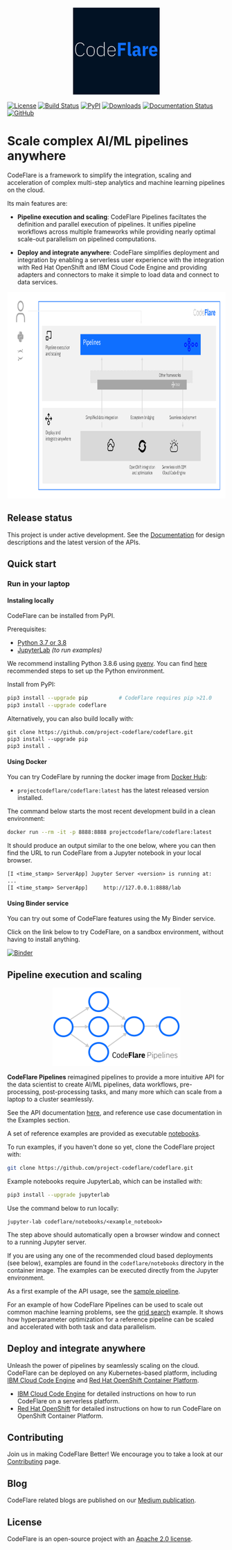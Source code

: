 <!--
{% comment %}
Copyright 2021 IBM

Licensed under the Apache License, Version 2.0 (the "License");
you may not use this file except in compliance with the License.
You may obtain a copy of the License at

http://www.apache.org/licenses/LICENSE-2.0

Unless required by applicable law or agreed to in writing, software
distributed under the License is distributed on an "AS IS" BASIS,
WITHOUT WARRANTIES OR CONDITIONS OF ANY KIND, either express or implied.
See the License for the specific language governing permissions and
limitations under the License.
{% endcomment %}
-->

<p align="center">
<img src="./images/codeflare_square.svg" width="200" height="200">
</p>

<!--
<p align="center">
<img src="./images/pipelines.svg" width="340" height="207">
</p> 
-->

[![License](https://img.shields.io/badge/license-Apache--2.0-blue.svg)](http://www.apache.org/licenses/LICENSE-2.0)
[![Build
Status](https://travis-ci.com/project-codeflare/codeflare.svg?branch=main)](https://travis-ci.com/project-codeflare/codeflare.svg?branch=main) 
[![PyPI](https://badge.fury.io/py/codeflare.svg)](https://badge.fury.io/py/codeflare)
[![Downloads](https://static.pepy.tech/personalized-badge/codeflare?period=month&units=international_system&left_color=grey&right_color=brightgreen&left_text=Downloads)](https://pepy.tech/project/codeflare)
[![Documentation Status](https://readthedocs.org/projects/codeflare/badge/?version=latest)](https://codeflare.readthedocs.io/en/latest/?badge=latest)
[![GitHub](https://img.shields.io/badge/issue_tracking-github-blue.svg)](https://github.com/project-codeflare/codeflare/issues)

# Scale complex AI/ML pipelines anywhere

CodeFlare is a framework to simplify the integration, scaling and acceleration of complex multi-step analytics and machine learning pipelines on the cloud.

Its main features are: 

* **Pipeline execution and scaling**:
CodeFlare Pipelines faciltates the definition and parallel execution of pipelines. It unifies pipeline workflows across multiple frameworks while providing nearly optimal scale-out parallelism on pipelined computations.
<!--CodeFlare Pipelines facilities the definition and parallel execution of pipelines. It unifies pipeline workflows across multiple platforms such as [scikit-learn](https://scikit-learn.org/) and [Apache Spark](https://spark.apache.org/), while providing nearly optimal scale-out parallelism on pipelined computations.-->

* **Deploy and integrate anywhere**: 
CodeFlare simplifies deployment and integration by enabling a serverless user experience with the integration with Red Hat OpenShift and IBM Cloud Code Engine and providing adapters and connectors to make it simple to load data and connect to data services.

<p align="center">
<img src="./images/codeflare_arch_diagram.svg" width="876" height="476">
</p>

## Release status

This project is under active development. See the [Documentation](https://codeflare.readthedocs.io/en/latest/index.html) for design descriptions and the latest version of the APIs. 

## Quick start

### Run in your laptop

#### Instaling locally

CodeFlare can be installed from PyPI.

Prerequisites:
* [Python 3.7 or 3.8](https://www.python.org/downloads/)
* [JupyterLab](https://jupyter.org) *(to run examples)*

We recommend installing Python 3.8.6 using
[pyenv](https://github.com/pyenv/pyenv). You can find [here](https://codeflare.readthedocs.io/en/latest/getting_started/setting_python_env.html) recommended steps to set up the Python environment.



Install from PyPI:
```bash
pip3 install --upgrade pip          # CodeFlare requires pip >21.0
pip3 install --upgrade codeflare
```

Alternatively, you can also build locally with:
```shell
git clone https://github.com/project-codeflare/codeflare.git
pip3 install --upgrade pip
pip3 install .
```

#### Using Docker

You can try CodeFlare by running the docker image from [Docker Hub](https://hub.docker.com/r/projectcodeflare/codeflare/tags):
- `projectcodeflare/codeflare:latest` has the latest released version installed.

The command below starts the most recent development build in a clean environment:

```bash
docker run --rm -it -p 8888:8888 projectcodeflare/codeflare:latest
```

It should produce an output similar to the one below, where you can then find the URL to run CodeFlare from a Jupyter notebook in your local browser.

```
[I <time_stamp> ServerApp] Jupyter Server <version> is running at:
...
[I <time_stamp> ServerApp]     http://127.0.0.1:8888/lab
```

#### Using Binder service

You can try out some of CodeFlare features using the My Binder service.

Click on the link below to try CodeFlare, on a sandbox environment, without having to install anything.

[![Binder](https://mybinder.org/badge_logo.svg)](https://mybinder.org/v2/gh/project-codeflare/codeflare.git/develop)


## Pipeline execution and scaling

<p align="center">
<img src="./images/pipelines.svg" width="296" height="180">
</p>


**CodeFlare Pipelines** reimagined pipelines to provide a more intuitive API for the data scientist to create AI/ML pipelines, data workflows, pre-processing, post-processing tasks, and many more which can scale from a laptop to a cluster seamlessly.

See the API documentation [here](https://codeflare.readthedocs.io/en/latest/codeflare.pipelines.html), and reference use case documentation in the Examples section.

A set of reference examples are provided as executable [notebooks](https://github.com/project-codeflare/codeflare/tree/main/notebooks). 

To run examples, if you haven't done so yet, clone the CodeFlare project with:

```bash
git clone https://github.com/project-codeflare/codeflare.git
```

Example notebooks require JupyterLab, which can be installed with:
```bash
pip3 install --upgrade jupyterlab
```

Use the command below to run locally:
```shell
jupyter-lab codeflare/notebooks/<example_notebook>
```

The step above should automatically open a browser window and connect to a running Jupyter server.

If you are using any one of the recommended cloud based deployments (see below), examples are found in the `codeflare/notebooks` directory in the container image. The examples can be executed directly from the Jupyter environment. 

As a first example of the API usage, see the [sample pipeline](https://github.com/project-codeflare/codeflare/blob/main/notebooks/sample_pipeline.ipynb). 

For an example of how CodeFlare Pipelines can be used to scale out common machine learning problems, see the [grid search](https://github.com/project-codeflare/codeflare/blob/develop/notebooks/Grid%20Search%20Sample.ipynb) example. It shows how hyperparameter optimization for a reference pipeline can be scaled and accelerated with both task and data parallelism.

## Deploy and integrate anywhere

Unleash the power of pipelines by seamlessly scaling on the cloud. CodeFlare can be deployed on any Kubernetes-based platform, including [IBM Cloud Code Engine](https://www.ibm.com/cloud/code-engine) and [Red Hat OpenShift Container Platform](https://www.openshift.com). 

- [IBM Cloud Code Engine](./deploy/ibm_cloud_code_engine) for detailed instructions on how to run CodeFlare on a serverless platform.
- [Red Hat OpenShift](./deploy/redhat_openshift) for detailed instructions on how to run CodeFlare on OpenShift Container Platform.



## Contributing

Join us in making CodeFlare Better! We encourage you to take a look at our [Contributing](CONTRIBUTING.md) page.

## Blog

CodeFlare related blogs are published on our [Medium publication](https://medium.com/codeflare).

## License

CodeFlare is an open-source project with an [Apache 2.0 license](LICENSE).

